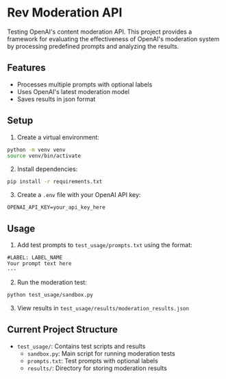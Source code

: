 # Rev Moderation API

Testing OpenAI's content moderation API. 
This project provides a framework for evaluating the effectiveness of OpenAI's moderation system by processing predefined prompts and analyzing the results.

## Features

- Processes multiple prompts with optional labels
- Uses OpenAI's latest moderation model
- Saves results in json format

## Setup

1. Create a virtual environment:
```bash
python -m venv venv
source venv/bin/activate
```

2. Install dependencies:
```bash
pip install -r requirements.txt
```

3. Create a `.env` file with your OpenAI API key:
```
OPENAI_API_KEY=your_api_key_here
```

## Usage

1. Add test prompts to `test_usage/prompts.txt` using the format:
```
#LABEL: LABEL_NAME
Your prompt text here
---
```

2. Run the moderation test:
```bash
python test_usage/sandbox.py
```

3. View results in `test_usage/results/moderation_results.json`

## Current Project Structure

- `test_usage/`: Contains test scripts and results
  - `sandbox.py`: Main script for running moderation tests
  - `prompts.txt`: Test prompts with optional labels
  - `results/`: Directory for storing moderation results
